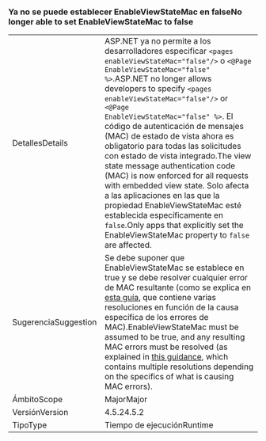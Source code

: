### <a name="no-longer-able-to-set-enableviewstatemac-to-false"></a><span data-ttu-id="215d3-101">Ya no se puede establecer EnableViewStateMac en false</span><span class="sxs-lookup"><span data-stu-id="215d3-101">No longer able to set EnableViewStateMac to false</span></span>

|   |   |
|---|---|
|<span data-ttu-id="215d3-102">Detalles</span><span class="sxs-lookup"><span data-stu-id="215d3-102">Details</span></span>|<span data-ttu-id="215d3-103">ASP.NET ya no permite a los desarrolladores especificar <code>&lt;pages enableViewStateMac=&quot;false&quot;/&gt;</code> o <code>&lt;@Page EnableViewStateMac=&quot;false&quot; %&gt;</code>.</span><span class="sxs-lookup"><span data-stu-id="215d3-103">ASP.NET no longer allows developers to specify <code>&lt;pages enableViewStateMac=&quot;false&quot;/&gt;</code> or <code>&lt;@Page EnableViewStateMac=&quot;false&quot; %&gt;</code>.</span></span> <span data-ttu-id="215d3-104">El código de autenticación de mensajes (MAC) de estado de vista ahora es obligatorio para todas las solicitudes con estado de vista integrado.</span><span class="sxs-lookup"><span data-stu-id="215d3-104">The view state message authentication code (MAC) is now enforced for all requests with embedded view state.</span></span> <span data-ttu-id="215d3-105">Solo afecta a las aplicaciones en las que la propiedad EnableViewStateMac esté establecida específicamente en <code>false</code>.</span><span class="sxs-lookup"><span data-stu-id="215d3-105">Only apps that explicitly set the EnableViewStateMac property to <code>false</code> are affected.</span></span>|
|<span data-ttu-id="215d3-106">Sugerencia</span><span class="sxs-lookup"><span data-stu-id="215d3-106">Suggestion</span></span>|<span data-ttu-id="215d3-107">Se debe suponer que EnableViewStateMac se establece en true y se debe resolver cualquier error de MAC resultante (como se explica en [esta guía](https://support.microsoft.com/kb/2915218), que contiene varias resoluciones en función de la causa específica de los errores de MAC).</span><span class="sxs-lookup"><span data-stu-id="215d3-107">EnableViewStateMac must be assumed to be true, and any resulting MAC errors must be resolved (as explained in [this guidance](https://support.microsoft.com/kb/2915218), which contains multiple resolutions depending on the specifics of what is causing MAC errors).</span></span>|
|<span data-ttu-id="215d3-108">Ámbito</span><span class="sxs-lookup"><span data-stu-id="215d3-108">Scope</span></span>|<span data-ttu-id="215d3-109">Major</span><span class="sxs-lookup"><span data-stu-id="215d3-109">Major</span></span>|
|<span data-ttu-id="215d3-110">Versión</span><span class="sxs-lookup"><span data-stu-id="215d3-110">Version</span></span>|<span data-ttu-id="215d3-111">4.5.2</span><span class="sxs-lookup"><span data-stu-id="215d3-111">4.5.2</span></span>|
|<span data-ttu-id="215d3-112">Tipo</span><span class="sxs-lookup"><span data-stu-id="215d3-112">Type</span></span>|<span data-ttu-id="215d3-113">Tiempo de ejecución</span><span class="sxs-lookup"><span data-stu-id="215d3-113">Runtime</span></span>|

